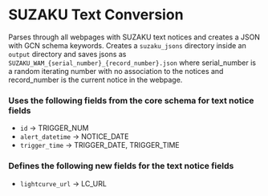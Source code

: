 # SUZAKU Text Conversion

Parses through all webpages with SUZAKU text notices and creates a JSON with GCN schema keywords. Creates a `suzaku_jsons` directory inside an `output` directory and saves jsons as `SUZAKU_WAM_{serial_number}_{record_number}.json` where serial_number is a random iterating number with no association to the notices and record_number is the current notice in the webpage.

### Uses the following fields from the core schema for text notice fields
- `id` &#8594; TRIGGER_NUM
- `alert_datetime` &#8594; NOTICE_DATE
- `trigger_time` &#8594; TRIGGER_DATE, TRIGGER_TIME

### Defines the following new fields for the text notice fields
- `lightcurve_url` &#8594; LC_URL

